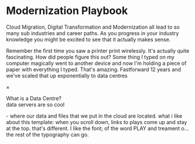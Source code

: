 # Modernization Playbook

Cloud Migration, Digital Transformation and Modernization all lead to so many sub industries and career paths. As you progress in your industry knowledge you might be excited to see that it actually makes sense.  

Remember the first time you saw a printer print wirelessly. It's actually quite fascinating. How did people figure this out? Some thing I typed on my computer magically went to another device and now I'm holding a piece of paper with everything I typed. That's amazing. Fastforward 12 years and we've scaled that up exponentially to 
<a class="trigger_popup_fricc">data centres</a>
<div class="hover_bkgr_fricc">
    <span class="helper"></span>
    <div>
        <div class="popupCloseButton">&times;</div>
        <p>What is a Data Centre?<br/>data servers are so cool</p>
    </div>
</div> - where our data and files that we put in the cloud are located. 
what i like about this template: 
when you scroll down, links to plays come up and stay at the top. that's different. 
I like the font; of the word PLAY and treament o... the rest of the typography can go. 
